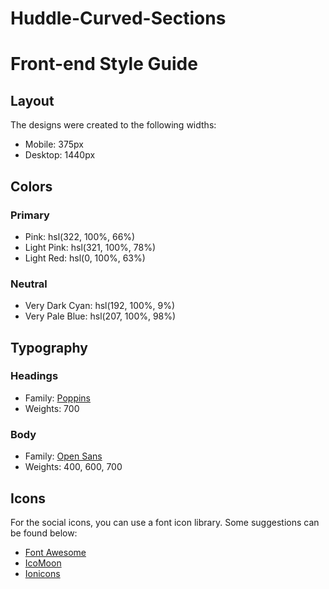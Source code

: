# Huddle-Curved-Sections

# Front-end Style Guide

## Layout

The designs were created to the following widths:

- Mobile: 375px
- Desktop: 1440px

## Colors

### Primary

- Pink: hsl(322, 100%, 66%)
- Light Pink: hsl(321, 100%, 78%)
- Light Red: hsl(0, 100%, 63%)

### Neutral

- Very Dark Cyan: hsl(192, 100%, 9%)
- Very Pale Blue: hsl(207, 100%, 98%)

## Typography

### Headings

- Family: [Poppins](https://fonts.google.com/specimen/Poppins)
- Weights: 700

### Body

- Family: [Open Sans](https://fonts.google.com/specimen/Open+Sans)
- Weights: 400, 600, 700

## Icons

For the social icons, you can use a font icon library. Some suggestions can be found below:

- [Font Awesome](https://fontawesome.com/)
- [IcoMoon](https://icomoon.io/)
- [Ionicons](https://ionicons.com/)
